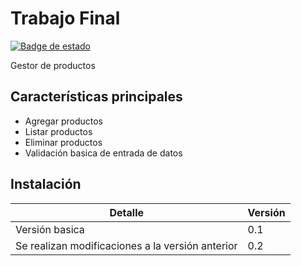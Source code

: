 
# Trabajo Final

[![Badge de estado](https://img.shields.io/badge/estado-activo-brightgreen)](https://github.com/tu-usuario/tu-repositorio)

Gestor de productos

## Características principales

- Agregar productos
- Listar productos
- Eliminar productos
- Validación basica de entrada de datos

## Instalación

| Detalle |  Versión |
|----------------|----------|
| Versión basica          |   0.1    |
| Se realizan modificaciones a la versión anterior          |   0.2    |